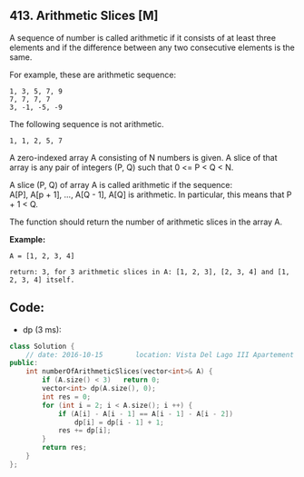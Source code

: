 ## 413. Arithmetic Slices [M]
A sequence of number is called arithmetic if it consists of at least three elements and if the difference between any two consecutive elements is the same.

For example, these are arithmetic sequence:
```
1, 3, 5, 7, 9
7, 7, 7, 7
3, -1, -5, -9
```
The following sequence is not arithmetic.
```
1, 1, 2, 5, 7
```

A zero-indexed array A consisting of N numbers is given. A slice of that array is any pair of integers (P, Q) such that 0 <= P < Q < N.

A slice (P, Q) of array A is called arithmetic if the sequence:   
A[P], A[p + 1], ..., A[Q - 1], A[Q] is arithmetic. In particular, this means that P + 1 < Q.   

The function should return the number of arithmetic slices in the array A.


**Example:**
```
A = [1, 2, 3, 4]

return: 3, for 3 arithmetic slices in A: [1, 2, 3], [2, 3, 4] and [1, 2, 3, 4] itself.
```

## Code:
- dp (3 ms):
```c++
class Solution {    
    // date: 2016-10-15        location: Vista Del Lago III Apartement
public:
    int numberOfArithmeticSlices(vector<int>& A) {
        if (A.size() < 3)   return 0;
        vector<int> dp(A.size(), 0);
        int res = 0;
        for (int i = 2; i < A.size(); i ++) {
            if (A[i] - A[i - 1] == A[i - 1] - A[i - 2])
                dp[i] = dp[i - 1] + 1;
            res += dp[i];
        }
        return res;
    }
};
